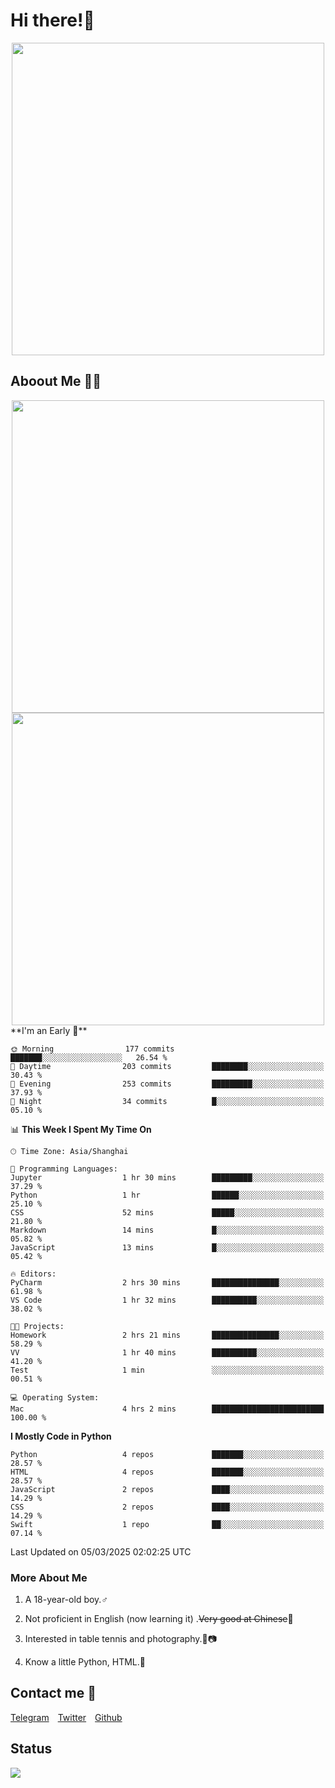 # Hi there!🎉

<div align=center><img src="https://count.getloli.com/get/@Cicada000?theme=moebooru" width=500px></div>

## Aboout Me 👀💦

<div align=center>
<img src="https://github-readme-stats.vercel.app/api?username=Cicada000&show_icons=true&theme=tokyonight" width=500px>
<br>
<img src="https://github-readme-stats.vercel.app/api/top-langs/?username=Cicada000&show_icons=true&theme=tokyonight&layout=compact" width=500px>
</div>
<!--START_SECTION:waka-->
**I'm an Early 🐤** 

```text
🌞 Morning                177 commits         ███████░░░░░░░░░░░░░░░░░░   26.54 % 
🌆 Daytime                203 commits         ████████░░░░░░░░░░░░░░░░░   30.43 % 
🌃 Evening                253 commits         █████████░░░░░░░░░░░░░░░░   37.93 % 
🌙 Night                  34 commits          █░░░░░░░░░░░░░░░░░░░░░░░░   05.10 % 
```


📊 **This Week I Spent My Time On** 

```text
🕑︎ Time Zone: Asia/Shanghai

💬 Programming Languages: 
Jupyter                  1 hr 30 mins        █████████░░░░░░░░░░░░░░░░   37.29 % 
Python                   1 hr                ██████░░░░░░░░░░░░░░░░░░░   25.10 % 
CSS                      52 mins             █████░░░░░░░░░░░░░░░░░░░░   21.80 % 
Markdown                 14 mins             █░░░░░░░░░░░░░░░░░░░░░░░░   05.82 % 
JavaScript               13 mins             █░░░░░░░░░░░░░░░░░░░░░░░░   05.42 % 

🔥 Editors: 
PyCharm                  2 hrs 30 mins       ███████████████░░░░░░░░░░   61.98 % 
VS Code                  1 hr 32 mins        ██████████░░░░░░░░░░░░░░░   38.02 % 

🐱‍💻 Projects: 
Homework                 2 hrs 21 mins       ███████████████░░░░░░░░░░   58.29 % 
VV                       1 hr 40 mins        ██████████░░░░░░░░░░░░░░░   41.20 % 
Test                     1 min               ░░░░░░░░░░░░░░░░░░░░░░░░░   00.51 % 

💻 Operating System: 
Mac                      4 hrs 2 mins        █████████████████████████   100.00 % 
```

**I Mostly Code in Python** 

```text
Python                   4 repos             ███████░░░░░░░░░░░░░░░░░░   28.57 % 
HTML                     4 repos             ███████░░░░░░░░░░░░░░░░░░   28.57 % 
JavaScript               2 repos             ████░░░░░░░░░░░░░░░░░░░░░   14.29 % 
CSS                      2 repos             ████░░░░░░░░░░░░░░░░░░░░░   14.29 % 
Swift                    1 repo              ██░░░░░░░░░░░░░░░░░░░░░░░   07.14 % 
```




 Last Updated on 05/03/2025 02:02:25 UTC
<!--END_SECTION:waka-->

### More About Me

1. A 18-year-old boy.♂

2. Not proficient in English (now learning it) .~~Very good at Chinese~~🤣

3. Interested in table tennis and photography.🏓📷

4. Know a little Python, HTML.🐍


## Contact me 💬

[Telegram](https://t.me/CicadaLYW)&emsp;[Twitter](https://twitter.com/Cicada0001)&emsp;[Github](https://github.com/Cicada000)

## Status
<img src="https://weather-icon.journeyad.repl.co/@hangzhou?v=1" align="left">







